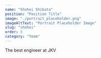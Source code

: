 ```yaml
---
name: "Shohei Shibata"
position: "Position Title"
image: "./portrait_placeholder.png"
imageAltText: "Portrait Placeholder Image"
slug: "shohei"
order: 5
category: "Team"
---
```


The best engineer at JKV